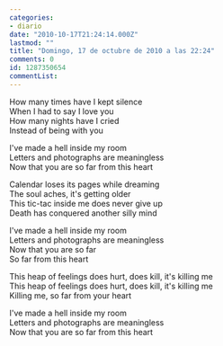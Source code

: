 ```yaml
---
categories:
- diario
date: "2010-10-17T21:24:14.000Z"
lastmod: ""
title: "Domingo, 17 de octubre de 2010 a las 22:24"
comments: 0
id: 1287350654
commentList:
---
```


How many times have I kept silence  
When I had to say I love you  
How many nights have I cried  
Instead of being with you  
  
I\'ve made a hell inside my room  
Letters and photographs are meaningless  
Now that you are so far from this heart  
  
Calendar loses its pages while dreaming  
The soul aches, it\'s getting older  
This tic-tac inside me does never give up  
Death has conquered another silly mind  
  
I\'ve made a hell inside my room  
Letters and photographs are meaningless  
Now that you are so far  
So far from this heart  
  
This heap of feelings does hurt, does kill, it\'s killing me  
This heap of feelings does hurt, does kill, it\'s killing me  
Killing me, so far from your heart  
  
I\'ve made a hell inside my room  
Letters and photographs are meaningless  
Now that you are so far from this heart